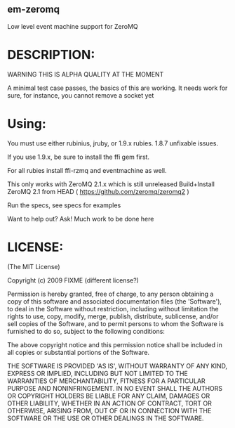 ## em-zeromq ##

Low level event machine support for ZeroMQ

# DESCRIPTION: #

WARNING THIS IS ALPHA QUALITY AT THE MOMENT

A minimal test case passes, the basics of this are working.
It needs work for sure, for instance, you cannot remove a socket yet


# Using: #

You must use either rubinius, jruby, or 1.9.x rubies. 1.8.7 unfixable issues.

If you use 1.9.x, be sure to install the ffi gem first.

For all rubies install ffi-rzmq and eventmachine as well.

This only works with ZeroMQ 2.1.x which is still unreleased
Build+Install ZeroMQ 2.1 from HEAD ( https://github.com/zeromq/zeromq2 ) 

Run the specs, see specs for examples

Want to help out? Ask! Much work to be done here

# LICENSE: #

(The MIT License)

Copyright (c) 2009 FIXME (different license?)

Permission is hereby granted, free of charge, to any person obtaining
a copy of this software and associated documentation files (the
'Software'), to deal in the Software without restriction, including
without limitation the rights to use, copy, modify, merge, publish,
distribute, sublicense, and/or sell copies of the Software, and to
permit persons to whom the Software is furnished to do so, subject to
the following conditions:

The above copyright notice and this permission notice shall be
included in all copies or substantial portions of the Software.

THE SOFTWARE IS PROVIDED 'AS IS', WITHOUT WARRANTY OF ANY KIND,
EXPRESS OR IMPLIED, INCLUDING BUT NOT LIMITED TO THE WARRANTIES OF
MERCHANTABILITY, FITNESS FOR A PARTICULAR PURPOSE AND NONINFRINGEMENT.
IN NO EVENT SHALL THE AUTHORS OR COPYRIGHT HOLDERS BE LIABLE FOR ANY
CLAIM, DAMAGES OR OTHER LIABILITY, WHETHER IN AN ACTION OF CONTRACT,
TORT OR OTHERWISE, ARISING FROM, OUT OF OR IN CONNECTION WITH THE
SOFTWARE OR THE USE OR OTHER DEALINGS IN THE SOFTWARE.

